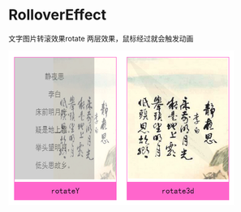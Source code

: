 # RolloverEffect
文字图片转滚效果rotate
两层效果，鼠标经过就会触发动画

![image](https://github.com/AlinaGao/RolloverEffect/blob/master/rollover.png)

